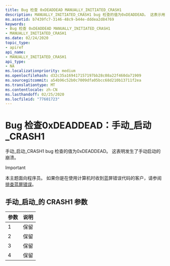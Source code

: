 ```yaml
---
title: Bug 检查 0xDEADDEAD MANUALLY_INITIATED_CRASH1
description: MANUALLY_INITIATED_CRASH1 bug 检查的值为0xDEADDEAD。 这表示用户特意从内核调试器或键盘启动了故障转储。
ms.assetid: b7439fc7-3146-48c9-b44e-dddea2d84769
keywords:
- Bug 检查 0xDEADDEAD MANUALLY_INITIATED_CRASH1
- MANUALLY_INITIATED_CRASH1
ms.date: 02/24/2020
topic_type:
- apiref
api_name:
- MANUALLY_INITIATED_CRASH1
api_type:
- NA
ms.localizationpriority: medium
ms.openlocfilehash: d32c35a169417157197bb28c08a22f460da71909
ms.sourcegitcommit: a54b96c52b0c7009dfa05bcc68d210b13711f2ea
ms.translationtype: MT
ms.contentlocale: zh-CN
ms.lasthandoff: 02/25/2020
ms.locfileid: "77601723"
---
```

# <a name="bug-check-0xdeaddead-manually_initiated_crash1"></a>Bug 检查0xDEADDEAD：手动\_启动\_CRASH1

手动\_启动\_CRASH1 bug 检查的值为0xDEADDEAD。 这表明发生了手动启动的崩溃。

> [!IMPORTANT]
> 本主题面向程序员。 如果你是在使用计算机时收到蓝屏错误代码的客户，请参阅[排查蓝屏错误](https://www.windows.com/stopcode)。

## <a name="manually_initiated_crash1-parameters"></a>手动\_启动\_的 CRASH1 参数

| 参数 | 说明 |
|-----------|-------------|
|     1     | 保留    |
|     2     | 保留    |
|     3     | 保留    |
|     4     | 保留    |
